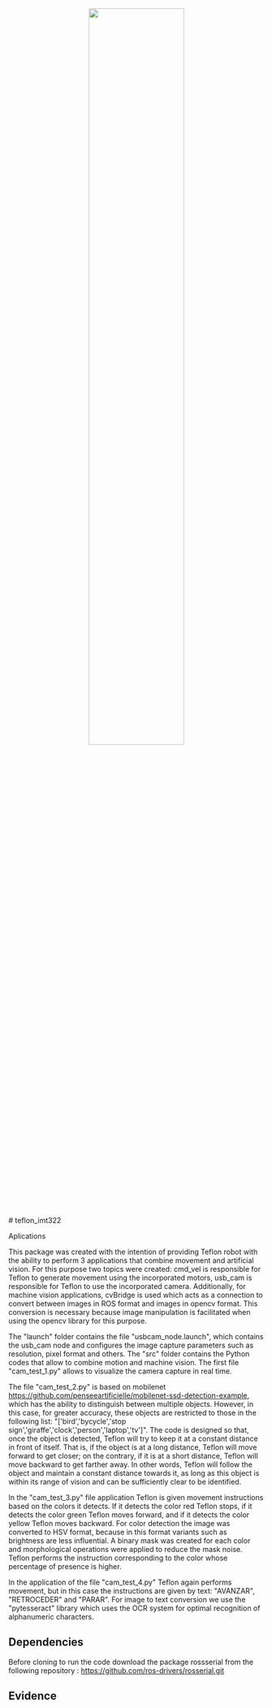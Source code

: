 
<div align="center">
  <img src="images/logos.png" width="61%">
</div>
# teflon_imt322

Aplications

This package was created with the intention of providing Teflon robot with the ability to perform 3 applications that combine movement and artificial vision. For this purpose two topics were created: cmd_vel is responsible for Teflon to generate movement using the incorporated motors, usb_cam is responsible for Teflon to use the incorporated camera. Additionally, for machine vision applications, cvBridge is used which acts as a connection to convert between images in ROS format and images in opencv format. This conversion is necessary because image manipulation is facilitated when using the opencv library for this purpose.

The "launch" folder contains the file "usbcam_node.launch", which contains the usb_cam node and configures the image capture parameters such as resolution, pixel format and others. The "src" folder contains the Python codes that allow to combine motion and machine vision. The first file "cam_test_1.py" allows to visualize the camera capture in real time.

The file "cam_test_2.py" is based on mobilenet https://github.com/penseeartificielle/mobilenet-ssd-detection-example, which has the ability to distinguish between multiple objects. However, in this case, for greater accuracy, these objects are restricted to those in the following list: "['bird','bycycle','stop sign','giraffe','clock','person','laptop','tv']". The code is designed so that, once the object is detected, Teflon will try to keep it at a constant distance in front of itself. That is, if the object is at a long distance, Teflon will move forward to get closer; on the contrary, if it is at a short distance, Teflon will move backward to get farther away. In other words, Teflon will follow the object and maintain a constant distance towards it, as long as this object is within its range of vision and can be sufficiently clear to be identified.

In the "cam_test_3.py" file application Teflon is given movement instructions based on the colors it detects. If it detects the color red Teflon stops, if it detects the color green Teflon moves forward, and if it detects the color yellow Teflon moves backward. For color detection the image was converted to HSV format, because in this format variants such as brightness are less influential. A binary mask was created for each color and morphological operations were applied to reduce the mask noise. Teflon performs the instruction corresponding to the color whose percentage of presence is higher.

In the application of the file "cam_test_4.py" Teflon again performs movement, but in this case the instructions are given by text: "AVANZAR", "RETROCEDER" and "PARAR". For image to text conversion we use the "pytesseract" library which uses the OCR system for optimal recognition of alphanumeric characters.

## Dependencies

Before cloning to run the code download the package rossserial from the following repository : https://github.com/ros-drivers/rosserial.git


## Evidence

